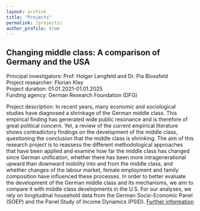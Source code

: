 ```yaml
---
layout: archive
title: "Projects"
permalink: /projects/
author_profile: true
---
```


## Changing middle class: A comparison of Germany and the USA

Principal investigators: Prof. Holger Lengfeld and Dr. Pia Blossfeld<br /> Project researcher: Florian Kley<br /> Project duration: 01.01.2021-01.01.2025<br /> Funding agency: German Research Foundation (DFG)

Project description:
In recent years, many economic and sociological studies have diagnosed a shrinkage of the German middle class. This empirical finding has generated wide public resonance and is therefore of great political concern. Yet, a review of the current empirical literature shows contradictory findings on the development of the middle class, questioning the conclusion that the middle class is shrinking. The aim of this research project is to reassess the different methodological approaches that have been applied and examine how far the middle class has changed since German unification, whether there has been more intragenerational upward than downward mobility into and from the middle class, and whether changes of the labour market, female employment and family composition have influenced these processes. In order to better evaluate the development of the German middle class and its mechanisms, we aim to compare it with middle class developments in the U.S. For our analyses, we rely on longitudinal household data from the German Socio-Economic Panel (SOEP) and the Panel Study of Income Dynamics (PSID).
[Further information](https://gepris.dfg.de/gepris/projekt/444730212?context=projekt&task=showDetail&id=444730212&)
